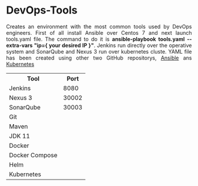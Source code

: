 <h1>DevOps-Tools</h1>
<p align="justify">Creates an environment with the most common tools used by DevOps engineers. First of all install Ansible over Centos 7 and next launch tools.yaml file. The command to do it is <b>ansible-playbook tools.yaml --extra-vars "ip={ your desired IP }"</b>. Jenkins run directly over the operative system and SonarQube and Nexus 3 run over kubernetes cluste. YAML file has been created using other two GitHub repositorys, <a href="https://github.com/MartiMarch/Ansible.git">Ansible</a> ans <a href="https://github.com/MartiMarch/Kubernetes.git">Kubernetes</a></p>
<table>
  <tr>
    <th>Tool</th>
    <th>Port</th>
  </tr>
  <tr>
    <td>Jenkins</td>
    <td>8080</td>
  </tr>
  <tr>
    <td>Nexus 3</td>
    <td>30002</td>
  </tr>
  <tr>
    <td>SonarQube</td>
    <td>30003</td>
  </tr>
  <tr>
    <td>Git</td>
  </tr>
  <tr>
    <td>Maven<t>
  </tr>
  <tr>
    <td>JDK 11</td>
  </tr>
  <tr>
    <td>Docker</td>
  </tr>
  <tr>
    <td>Docker Compose</td>
  </tr>
  <tr>
    <td>Helm</td>
  </tr>
  <tr>
    <td>Kubernetes</td>
  </tr>
</table>
